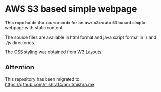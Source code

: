 # AWS S3 based simple webpage

This repo holds the source code for an aws s3/route 53 based simple webpage with static content.

The source files are available in html format and java script format in ./ and ./js directories.

The CSS styling was obtained from W3 Layouts.


## Attention

This repository has been migrated to https://github.com/mishra14/ankitmishra.me
